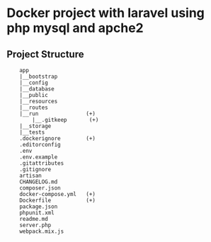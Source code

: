 # Docker project with laravel using php mysql and apche2
## Project Structure

```
    app
    |__bootstrap
    |__config
    |__database
    |__public
    |__resources
    |__routes
    |__run               (+)
        |__.gitkeep       (+)
    |__storage
    |__tests
    .dockerignore        (+)
    .editorconfig
    .env
    .env.example
    .gitattributes
    .gitignore
    artisan
    CHANGELOG.md
    composer.json
    docker-compose.yml   (+)
    Dockerfile           (+)
    package.json
    phpunit.xml
    readme.md
    server.php
    webpack.mix.js
```